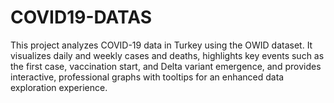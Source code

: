 # COVID19-DATAS
This project analyzes COVID-19 data in Turkey using the OWID dataset. It visualizes daily and weekly cases and deaths, highlights key events such as the first case, vaccination start, and Delta variant emergence, and provides interactive, professional graphs with tooltips for an enhanced data exploration experience.
